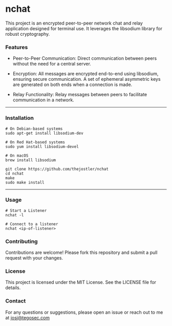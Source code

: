 # nchat

This project is an encrypted peer-to-peer network chat and relay application designed for terminal use. It leverages the libsodium library for robust cryptography.

### Features

* Peer-to-Peer Communication: Direct communication between peers without the need for a central server.

* Encryption: All messages are encrypted end-to-end using libsodium, ensuring secure communication. A set of ephemeral asymmetric keys are generated on both ends when a connection is made.

* Relay Functionality: Relay messages between peers to facilitate communication in a network.

___

### Installation

```
# On Debian-based systems
sudo apt-get install libsodium-dev

# On Red Hat-based systems
sudo yum install libsodium-devel

# On macOS
brew install libsodium
```

```
git clone https://github.com/thejostler/nchat
cd nchat
make
sudo make install
```

___

### Usage

```
# Start a Listener
nchat -l 

# Connect to a listener
nchat <ip-of-listener>

```

### Contributing
Contributions are welcome! Please fork this repository and submit a pull request with your changes.

### License
This project is licensed under the MIT License. See the LICENSE file for details.

### Contact
For any questions or suggestions, please open an issue or reach out to me at [josj@tegosec.com](josj@tegosec.com)